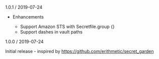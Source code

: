 1.0.1 / 2019-07-24

* Enhancements

  * Support Amazon STS with Secretfile.group {}
  * Support dashes in vault paths

1.0.0 / 2019-07-24

Initial release - inspired by https://github.com/erithmetic/secret_garden
